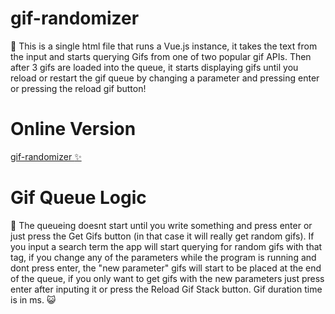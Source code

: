 # gif-randomizer
:hammer: This is a single html file that runs a Vue.js instance, it takes the text from the input and starts querying Gifs from one of two popular gif APIs. Then after 3 gifs are loaded into the queue, it starts displaying gifs until you reload or restart the gif queue by changing a parameter and pressing enter or pressing the reload gif button!

# Online Version
[gif-randomizer :sparkles: ](gif-randomizer.web.app)

# Gif Queue Logic
📖 The queueing doesnt start until you write something and press enter or just press the Get Gifs button (in that case it will really get random gifs).
If you input a search term the app will start querying for random gifs with that tag, if you change any of the parameters while the program is running and dont press enter, the "new parameter" gifs will start to be placed at the end of the queue, if you only want to get gifs with the new parameters just press enter after inputing it or press the Reload Gif Stack button. Gif duration time is in ms. 😺
